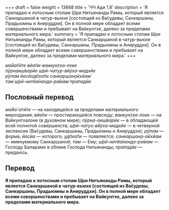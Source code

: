 +++
draft = false
weight = 13668
title = 'ЧЧ Ади 1.8'
description = 'Я припадаю к лотосным стопам Шри Нитьянанды Рамы, который является Санкаршаной в чатур-вьюхе [состоящей из Ва̄судевы, Санкаршаны, Прадьюмны и Анируддхи]. Он в полной мере обладает всеми совершенствами и пребывает на Вайкунтхе, далеко за пределами материального мира.'
summary = 'Я припадаю к лотосным стопам Шри Нитьянанды Рамы, который является Санкаршаной в чатур-вьюхе [состоящей из Ва̄судевы, Санкаршаны, Прадьюмны и Анируддхи]. Он в полной мере обладает всеми совершенствами и пребывает на Вайкунтхе, далеко за пределами материального мира.'
+++

_ма̄йа̄тӣте вйа̄пи-ваикун̣т̣ха-локе  
пӯрн̣аиш́варйе ш́рӣ-чатур-вйӯха-мадхйе  
рӯпам̇ йасйодбха̄ти сан̇каршан̣а̄кхйам̇  
там̇ ш́рӣ-нитйа̄нанда-ра̄мам̇ прападйе_

## Пословный перевод

_ма̄йа̄_\-_атӣте_ — на находящейся за пределами материального мироздания; _вйа̄пи_ — простирающейся повсюду; _ваикун̣т̣ха_\-_локе_ — на Вайкунтхалоке (в духовном мире); _пӯрн̣а_\-_аиш́варйе_ — в обладающей всей полнотой совершенств; _ш́рӣ_\-_чатух̣_\-_вйӯха_\-_мадхйе_ — в четверной экспансии (Ва̄судевы, Санкаршаны, Прадьюмны и Анируддхи); _рӯпам_ — форма; _йасйа_ — которого; _удбха̄ти_ — появляется; _сан̇каршан̣а_\-_а̄кхйам_ — именуемому Санкаршаной; _там_ — Ему; _ш́рӣ_\-_нитйа̄нанда_\-_ра̄мам_ — Господу Балараме в облике Господа Нитьянанды; _прападйе_ — предаюсь.

## Перевод

**Я припадаю к лотосным стопам Шри Нитьянанды Рамы, который является Санкаршаной в чатур-вьюхе \[состоящей из Ва̄судевы, Санкаршаны, Прадьюмны и Анируддхи\]. Он в полной мере обладает всеми совершенствами и пребывает на Вайкунтхе, далеко за пределами материального мира.**
